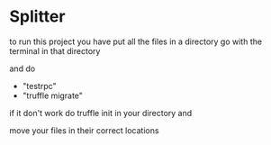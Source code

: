 # Splitter
to run this project you have put all the files in a directory go with the terminal in that directory

and do 

* "testrpc" 
* "truffle migrate" 

if it don't work do truffle init in your directory and

move your files in their correct locations

